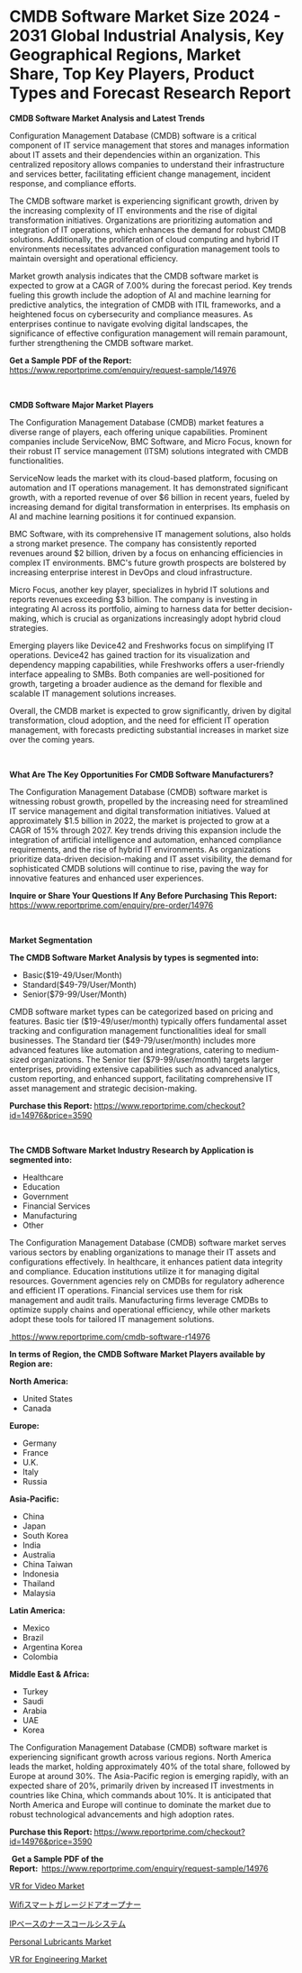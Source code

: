 <p><h1>CMDB Software Market Size 2024 - 2031 Global Industrial Analysis, Key Geographical Regions, Market Share, Top Key Players, Product Types and Forecast Research Report</h1></p><p><strong>CMDB Software Market Analysis and Latest Trends</strong></p>
<p><p>Configuration Management Database (CMDB) software is a critical component of IT service management that stores and manages information about IT assets and their dependencies within an organization. This centralized repository allows companies to understand their infrastructure and services better, facilitating efficient change management, incident response, and compliance efforts.</p><p>The CMDB software market is experiencing significant growth, driven by the increasing complexity of IT environments and the rise of digital transformation initiatives. Organizations are prioritizing automation and integration of IT operations, which enhances the demand for robust CMDB solutions. Additionally, the proliferation of cloud computing and hybrid IT environments necessitates advanced configuration management tools to maintain oversight and operational efficiency.</p><p>Market growth analysis indicates that the CMDB software market is expected to grow at a CAGR of 7.00% during the forecast period. Key trends fueling this growth include the adoption of AI and machine learning for predictive analytics, the integration of CMDB with ITIL frameworks, and a heightened focus on cybersecurity and compliance measures. As enterprises continue to navigate evolving digital landscapes, the significance of effective configuration management will remain paramount, further strengthening the CMDB software market.</p></p>
<p><strong>Get a Sample PDF of the Report:&nbsp;</strong> <a href="https://www.reportprime.com/enquiry/request-sample/14976">https://www.reportprime.com/enquiry/request-sample/14976</a></p>
<p>&nbsp;</p>
<p><strong>CMDB Software Major Market Players</strong></p>
<p><p>The Configuration Management Database (CMDB) market features a diverse range of players, each offering unique capabilities. Prominent companies include ServiceNow, BMC Software, and Micro Focus, known for their robust IT service management (ITSM) solutions integrated with CMDB functionalities. </p><p>ServiceNow leads the market with its cloud-based platform, focusing on automation and IT operations management. It has demonstrated significant growth, with a reported revenue of over $6 billion in recent years, fueled by increasing demand for digital transformation in enterprises. Its emphasis on AI and machine learning positions it for continued expansion.</p><p>BMC Software, with its comprehensive IT management solutions, also holds a strong market presence. The company has consistently reported revenues around $2 billion, driven by a focus on enhancing efficiencies in complex IT environments. BMC's future growth prospects are bolstered by increasing enterprise interest in DevOps and cloud infrastructure.</p><p>Micro Focus, another key player, specializes in hybrid IT solutions and reports revenues exceeding $3 billion. The company is investing in integrating AI across its portfolio, aiming to harness data for better decision-making, which is crucial as organizations increasingly adopt hybrid cloud strategies.</p><p>Emerging players like Device42 and Freshworks focus on simplifying IT operations. Device42 has gained traction for its visualization and dependency mapping capabilities, while Freshworks offers a user-friendly interface appealing to SMBs. Both companies are well-positioned for growth, targeting a broader audience as the demand for flexible and scalable IT management solutions increases.</p><p>Overall, the CMDB market is expected to grow significantly, driven by digital transformation, cloud adoption, and the need for efficient IT operation management, with forecasts predicting substantial increases in market size over the coming years.</p></p>
<p>&nbsp;</p>
<p><strong>What Are The Key Opportunities For CMDB Software Manufacturers?</strong></p>
<p><p>The Configuration Management Database (CMDB) software market is witnessing robust growth, propelled by the increasing need for streamlined IT service management and digital transformation initiatives. Valued at approximately $1.5 billion in 2022, the market is projected to grow at a CAGR of 15% through 2027. Key trends driving this expansion include the integration of artificial intelligence and automation, enhanced compliance requirements, and the rise of hybrid IT environments. As organizations prioritize data-driven decision-making and IT asset visibility, the demand for sophisticated CMDB solutions will continue to rise, paving the way for innovative features and enhanced user experiences.</p></p>
<p><strong>Inquire or Share Your Questions If Any Before Purchasing This Report:</strong> <a href="https://www.reportprime.com/enquiry/pre-order/14976">https://www.reportprime.com/enquiry/pre-order/14976</a></p>
<p>&nbsp;</p>
<p><strong>Market Segmentation</strong></p>
<p><strong>The CMDB Software Market Analysis by types is segmented into:</strong></p>
<p><ul><li>Basic($19-49/User/Month)</li><li>Standard($49-79/User/Month)</li><li>Senior($79-99/User/Month)</li></ul></p>
<p><p>CMDB software market types can be categorized based on pricing and features. Basic tier ($19-49/user/month) typically offers fundamental asset tracking and configuration management functionalities ideal for small businesses. The Standard tier ($49-79/user/month) includes more advanced features like automation and integrations, catering to medium-sized organizations. The Senior tier ($79-99/user/month) targets larger enterprises, providing extensive capabilities such as advanced analytics, custom reporting, and enhanced support, facilitating comprehensive IT asset management and strategic decision-making.</p></p>
<p><strong>Purchase this Report:&nbsp;</strong><a href="https://www.reportprime.com/checkout?id=14976&price=3590">https://www.reportprime.com/checkout?id=14976&price=3590</a></p>
<p>&nbsp;</p>
<p><strong>The CMDB Software Market Industry Research by Application is segmented into:</strong></p>
<p><ul><li>Healthcare</li><li>Education</li><li>Government</li><li>Financial Services</li><li>Manufacturing</li><li>Other</li></ul></p>
<p><p>The Configuration Management Database (CMDB) software market serves various sectors by enabling organizations to manage their IT assets and configurations effectively. In healthcare, it enhances patient data integrity and compliance. Education institutions utilize it for managing digital resources. Government agencies rely on CMDBs for regulatory adherence and efficient IT operations. Financial services use them for risk management and audit trails. Manufacturing firms leverage CMDBs to optimize supply chains and operational efficiency, while other markets adopt these tools for tailored IT management solutions.</p></p>
<p><a href="https://www.reportprime.com/cmdb-software-r14976">&nbsp;https://www.reportprime.com/cmdb-software-r14976</a></p>
<p><strong>In terms of Region, the CMDB Software Market Players available by Region are:</strong></p>
<p>
    <p> <strong> North America: </strong>
        <ul>
            <li>United States</li>
            <li>Canada</li>
        </ul>
        </p> 
    <p> <strong> Europe: </strong>
        <ul>
            <li>Germany</li>
            <li>France</li>
            <li>U.K.</li>
            <li>Italy</li>
            <li>Russia</li>
        </ul>
        </p> 
    <p> <strong> Asia-Pacific: </strong>
        <ul>
            <li>China</li>
            <li>Japan</li>
            <li>South Korea</li>
            <li>India</li>
            <li>Australia</li>
            <li>China Taiwan</li>
            <li>Indonesia</li>
            <li>Thailand</li>
            <li>Malaysia</li>
        </ul>
        </p> 
    <p> <strong> Latin America: </strong>
        <ul>
            <li>Mexico</li>
            <li>Brazil</li>
            <li>Argentina Korea</li>
            <li>Colombia</li>
        </ul>
        </p> 
    <p> <strong> Middle East & Africa: </strong>
        <ul>
            <li>Turkey</li>
            <li>Saudi</li>
            <li>Arabia</li>
            <li>UAE</li>
            <li>Korea</li>
        </ul>
    </p>
    </p>
<p><p>The Configuration Management Database (CMDB) software market is experiencing significant growth across various regions. North America leads the market, holding approximately 40% of the total share, followed by Europe at around 30%. The Asia-Pacific region is emerging rapidly, with an expected share of 20%, primarily driven by increased IT investments in countries like China, which commands about 10%. It is anticipated that North America and Europe will continue to dominate the market due to robust technological advancements and high adoption rates.</p></p>
<p><strong>Purchase this Report: </strong><a href="https://www.reportprime.com/checkout?id=14976&price=3590">https://www.reportprime.com/checkout?id=14976&price=3590</a></p>
<p>&nbsp;<strong>Get a Sample PDF of the Report:&nbsp;&nbsp;</strong><a href="https://www.reportprime.com/enquiry/request-sample/14976">https://www.reportprime.com/enquiry/request-sample/14976</a></p>
<p><strong></strong></p>
<p><p><a href="https://www.linkedin.com/pulse/comprehensive-analysis-global-vr-video-market-growth-trends-w8qve?trackingId=%2FkeBHzaeTFCASRdcb4qBaA%3D%3D">VR for Video Market</a></p><p><a href="https://medium.com/@lavonnedefsmc/wifi-smart-garage-door-openers-market-%E3%81%AE%E3%82%B0%E3%83%AD%E3%83%BC%E3%83%90%E3%83%AB%E5%B8%82%E5%A0%B4%E6%A6%82%E8%A6%81%E3%81%AF-%E4%B8%96%E7%95%8C%E3%81%8A%E3%82%88%E3%81%B3%E4%B8%BB%E8%A6%81%E5%B8%82%E5%A0%B4%E3%81%AB%E3%81%8A%E3%81%91%E3%82%8B%E6%A5%AD%E7%95%8C%E3%81%AB%E5%BD%B1%E9%9F%BF%E3%82%92%E4%B8%8E%E3%81%88%E3%82%8B%E4%B8%BB%E8%A6%81%E3%81%AA%E3%83%88%E3%83%AC%E3%83%B3%E3%83%89%E3%81%AB%E3%81%A4%E3%81%84%E3%81%A6-%E7%8B%AC%E8%87%AA%E3%81%AE%E8%A6%96%E7%82%B9%E3%82%92%E6%8F%90%E4%BE%9B%E3%81%97%E3%81%BE%E3%81%99-da78027db2bd">Wifiスマートガレージドアオープナー</a></p><p><a href="https://medium.com/@lavonnedefsmc/ip-based-nurse-call-system-market-%E3%81%AF-%E3%82%B3%E3%82%B9%E3%83%88%E7%AE%A1%E7%90%86%E3%81%A8%E5%8A%B9%E7%8E%87%E5%90%91%E4%B8%8A%E3%82%92%E5%84%AA%E5%85%88%E3%81%97%E3%81%BE%E3%81%99-%E3%81%95%E3%82%89%E3%81%AB-%E5%A0%B1%E5%91%8A%E6%9B%B8%E3%81%AF%E5%B8%82%E5%A0%B4%E3%81%AE%E9%9C%80%E8%A6%81%E9%9D%A2%E3%81%A8%E4%BE%9B%E7%B5%A6%E9%9D%A2%E3%81%AE%E4%B8%A1%E6%96%B9%E3%82%92%E3%82%AB%E3%83%90%E3%83%BC%E3%81%97%E3%81%A6%E3%81%84%E3%81%BE%E3%81%99-ip-based-3254a92232ba">IPベースのナースコールシステム</a></p><p><a href="https://medium.com/@paulmcglynn6456/the-personal-lubricants-market-is-anticipated-to-experience-significant-growth-with-a-projected-ad8d5184ff51">Personal Lubricants Market</a></p><p><a href="https://www.linkedin.com/pulse/navigating-global-vr-engineering-market-landscape-trends-forecasts-11zbe?trackingId=LPIK2e2DRZSCzogVgs7ZZA%3D%3D">VR for Engineering Market</a></p></p>